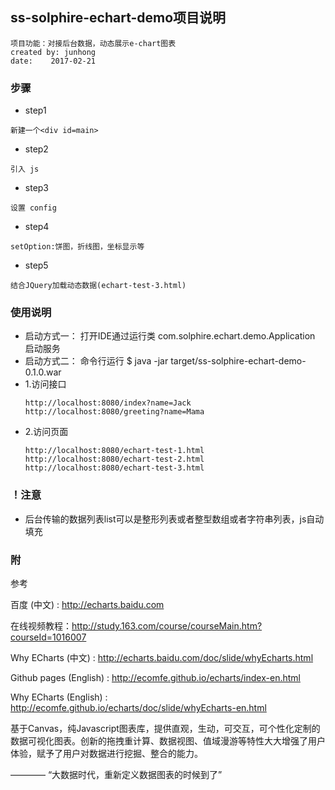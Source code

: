 ## ss-solphire-echart-demo项目说明
```
项目功能：对接后台数据，动态展示e-chart图表
created by: junhong
date:    2017-02-21
```

### 步骤
- step1

```
新建一个<div id=main>
```

- step2

```
引入 js

```

- step3

```
设置 config
```

- step4

```
setOption:饼图，折线图，坐标显示等
```

- step5

```
结合JQuery加载动态数据(echart-test-3.html) 
```


### 使用说明
- 启动方式一： 打开IDE通过运行类 com.solphire.echart.demo.Application 启动服务
- 启动方式二： 命令行运行 $ java -jar target/ss-solphire-echart-demo-0.1.0.war
- 1.访问接口
    ```
    http://localhost:8080/index?name=Jack
    http://localhost:8080/greeting?name=Mama
    ```
- 2.访问页面 
    ```
    http://localhost:8080/echart-test-1.html
    http://localhost:8080/echart-test-2.html
    http://localhost:8080/echart-test-3.html
    ```

### ！注意
- 后台传输的数据列表list可以是整形列表或者整型数组或者字符串列表，js自动填充

### 附
参考

百度 (中文) : http://echarts.baidu.com

在线视频教程：http://study.163.com/course/courseMain.htm?courseId=1016007

Why ECharts (中文) : http://echarts.baidu.com/doc/slide/whyEcharts.html

Github pages (English) : http://ecomfe.github.io/echarts/index-en.html

Why ECharts (English) : http://ecomfe.github.io/echarts/doc/slide/whyEcharts-en.html

基于Canvas，纯Javascript图表库，提供直观，生动，可交互，可个性化定制的数据可视化图表。创新的拖拽重计算、数据视图、值域漫游等特性大大增强了用户体验，赋予了用户对数据进行挖掘、整合的能力。

———— “大数据时代，重新定义数据图表的时候到了”





